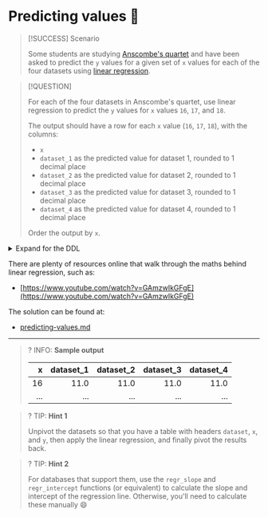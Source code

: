 # Predicting values 🎱

> [!SUCCESS] Scenario
>
> Some students are studying [Anscombe's quartet](https://en.wikipedia.org/wiki/Anscombe%27s_quartet) and have been asked to predict the `y` values for a given set of `x` values for each of the four datasets using [linear regression](https://en.wikipedia.org/wiki/Linear_regression).

> [!QUESTION]
>
> For each of the four datasets in Anscombe's quartet, use linear regression to predict the `y` values for `x` values `16`, `17`, and `18`.
>
> The output should have a row for each `x` value (`16`, `17`, `18`), with the columns:
>
> - `x`
> - `dataset_1` as the predicted value for dataset 1, rounded to 1 decimal place
> - `dataset_2` as the predicted value for dataset 2, rounded to 1 decimal place
> - `dataset_3` as the predicted value for dataset 3, rounded to 1 decimal place
> - `dataset_4` as the predicted value for dataset 4, rounded to 1 decimal place
>
> Order the output by `x`.

<details>
<summary>Expand for the DDL</summary>
--8<-- "docs/challenging-sql-problems/problems/silver/predicting-values.sql"
</details>

There are plenty of resources online that walk through the maths behind linear regression, such as:

- [https://www.youtube.com/watch?v=GAmzwIkGFgE](https://www.youtube.com/watch?v=GAmzwIkGFgE)

The solution can be found at:

- [predicting-values.md](../../solutions/silver/predicting-values.md)

---

<!-- prettier-ignore -->
>? INFO: **Sample output**
>
> |   x | dataset_1 | dataset_2 | dataset_3 | dataset_4 |
> |----:|----------:|----------:|----------:|----------:|
> |  16 |      11.0 |      11.0 |      11.0 |      11.0 |
> | ... |       ... |       ... |       ... |       ... |

<!-- prettier-ignore -->
>? TIP: **Hint 1**
>
> Unpivot the datasets so that you have a table with headers `dataset`, `x`, and `y`, then apply the linear regression, and finally pivot the results back.

<!-- prettier-ignore -->
>? TIP: **Hint 2**
>
> For databases that support them, use the `regr_slope` and `regr_intercept` functions (or equivalent) to calculate the slope and intercept of the regression line. Otherwise, you'll need to calculate these manually 😄
